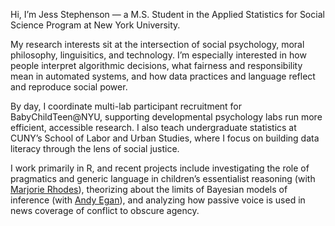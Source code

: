 Hi, I’m Jess Stephenson — a M.S. Student in the Applied Statistics for Social Science Program at New York University. 

My research interests sit at the intersection of social psychology, moral philosophy, linguisitics, and technology. I’m especially interested in how people interpret algorithmic decisions, what fairness and responsibility mean in automated systems, and how data practices and language reflect and reproduce social power.

By day, I coordinate multi-lab participant recruitment for BabyChildTeen@NYU, supporting developmental psychology labs run more efficient, accessible research. I also teach undergraduate statistics at CUNY’s School of Labor and Urban Studies, where I focus on building data literacy through the lens of social justice.

I work primarily in R, and recent projects include investigating the role of pragmatics and generic language in children’s essentialist reasoning (with [Marjorie Rhodes](https://kidconcepts.org/about)), theorizing about the limits of Bayesian models of inference (with [Andy Egan](https://www.andyegan.net)), and analyzing how passive voice is used in news coverage of conflict to obscure agency.
